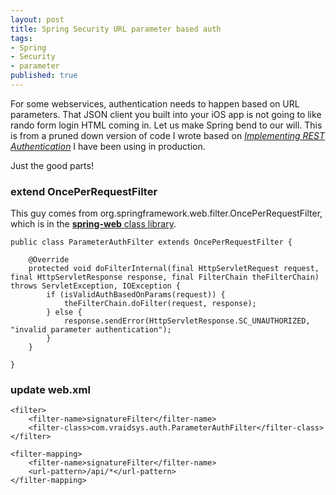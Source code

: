 ```yaml
---
layout: post
title: Spring Security URL parameter based auth
tags:
- Spring
- Security
- parameter
published: true
---
```

For some webservices, authentication needs to happen based on URL
parameters. That JSON client you built into your iOS app is not going to like
rando form login HTML coming in. Let us make Spring bend to our will. This is
from a pruned down version of code I wrote based on
[_Implementing REST Authentication_](http://www.objectpartners.com/2011/06/16/implementing-rest-authentication/)
I have been using in production.

Just the good parts!


### extend OncePerRequestFilter

This guy comes from org.springframework.web.filter.OncePerRequestFilter, which
is in the
[__spring-web__ class library](http://mvnrepository.com/artifact/org.springframework/spring-web).

    public class ParameterAuthFilter extends OncePerRequestFilter {
        
        @Override
        protected void doFilterInternal(final HttpServletRequest request, final HttpServletResponse response, final FilterChain theFilterChain) throws ServletException, IOException {
            if (isValidAuthBasedOnParams(request)) {
                theFilterChain.doFilter(request, response);
            } else {
                response.sendError(HttpServletResponse.SC_UNAUTHORIZED, "invalid parameter authentication");
            }
        }
        
    }


### update web.xml

    <filter>
        <filter-name>signatureFilter</filter-name>
        <filter-class>com.vraidsys.auth.ParameterAuthFilter</filter-class>
    </filter>
    
    <filter-mapping>
        <filter-name>signatureFilter</filter-name>
        <url-pattern>/api/*</url-pattern>
    </filter-mapping>
